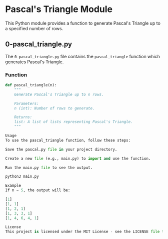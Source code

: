 # Pascal's Triangle Module

This Python module provides a function to generate Pascal's Triangle up to a specified number of rows.

## 0-pascal_triangle.py

The `0-pascal_triangle.py` file contains the `pascal_triangle` function which generates Pascal's Triangle.

### Function

```python
def pascal_triangle(n):
    """
    Generate Pascal's Triangle up to n rows.

    Parameters:
    n (int): Number of rows to generate.

    Returns:
    list: A list of lists representing Pascal's Triangle.
    """

Usage
To use the pascal_triangle function, follow these steps:

Save the pascal.py file in your project directory.

Create a new file (e.g., main.py) to import and use the function.

Run the main.py file to see the output.

python3 main.py

Example
If n = 5, the output will be:

[1]
[1, 1]
[1, 2, 1]
[1, 3, 3, 1]
[1, 4, 6, 4, 1]

License
This project is licensed under the MIT License - see the LICENSE file for details.
